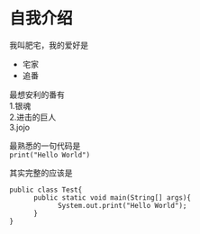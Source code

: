 # 自我介绍
我叫肥宅，我的爱好是  
  * 宅家  
  * 追番   

最想安利的番有   
    1.银魂  
    2.进击的巨人  
    3.jojo  

最熟悉的一句代码是  
`
print("Hello World")
`  

其实完整的应该是      
```
public class Test{
      public static void main(String[] args){
            System.out.print("Hello World");
      }
}
```






